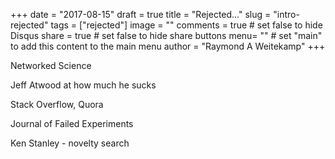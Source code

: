 +++
date = "2017-08-15"
draft = true
title = "Rejected..."
slug = "intro-rejected"
tags = ["rejected"]
image = ""
comments = true	# set false to hide Disqus
share = true	# set false to hide share buttons
menu= ""		# set "main" to add this content to the main menu
author = "Raymond A Weitekamp"
+++



Networked Science

Jeff Atwood at how much he sucks

Stack Overflow, Quora

Journal of Failed Experiments

Ken Stanley - novelty search